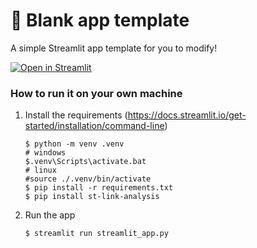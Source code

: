 # 🎈 Blank app template

A simple Streamlit app template for you to modify!

[![Open in Streamlit](https://static.streamlit.io/badges/streamlit_badge_black_white.svg)](https://blank-app-template.streamlit.app/)

### How to run it on your own machine

<!-- 0. Create environment (and activate it)  -->

<!-- ```sh
conda create --prefix ./venv python=3.12
conda activate ./venv
``` -->


1. Install the requirements (https://docs.streamlit.io/get-started/installation/command-line)

   ```
   $ python -m venv .venv
   # windows
   $.venv\Scripts\activate.bat
   # linux
   #source ./.venv/bin/activate
   $ pip install -r requirements.txt
   $ pip install st-link-analysis
   ```

2. Run the app

   ```
   $ streamlit run streamlit_app.py
   ```
